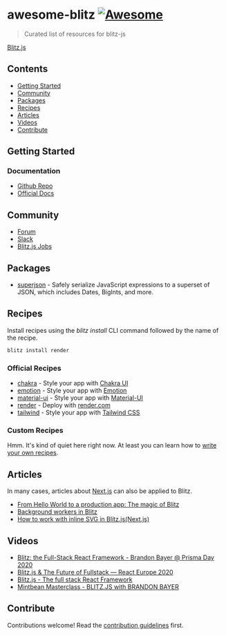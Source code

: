 # awesome-blitz [![Awesome](https://awesome.re/badge.svg)](https://awesome.re)

> Curated list of resources for blitz-js

[Blitz.js](https://blitzjs.com/)

## Contents

- [Getting Started](#getting-started)
- [Community](#community)
- [Packages](#packages)
- [Recipes](#recipes)
- [Articles](#articles)
- [Videos](#videos)
- [Contribute](contributing.md)

## Getting Started

### Documentation

- [Github Repo](https://github.com/blitz-js/blitz)
- [Official Docs](https://blitzjs.com/docs/getting-started)


## Community

- [Forum](https://github.com/blitz-js/blitz/discussions)
- [Slack](https://slack.blitzjs.com/)
- [Blitz.js Jobs](https://blitz-jobs.com/)


## Packages

- [superjson](https://github.com/blitz-js/superjson) - Safely serialize JavaScript expressions to a superset of JSON, which includes Dates, BigInts, and more.

## Recipes

Install recipes using the <var>blitz install</var> CLI command followed by the name of the recipe.

```bash
blitz install render
```

### Official Recipes

- [chakra](https://github.com/blitz-js/blitz/tree/canary/recipes/chakra) - Style your app with [Chakra UI](https://chakra-ui.com/)
- [emotion](https://github.com/blitz-js/blitz/tree/canary/recipes/emotion) - Style your app with [Emotion](https://emotion.sh/docs/introduction)
- [material-ui](https://github.com/blitz-js/blitz/tree/canary/recipes/material-ui) - Style your app with [Material-UI](https://material-ui.com/)
- [render](https://github.com/blitz-js/blitz/tree/canary/recipes/render) - Deploy with [render.com](https://render.com)
- [tailwind](https://github.com/blitz-js/blitz/tree/canary/recipes/tailwind) - Style your app with [Tailwind CSS](https://tailwindcss.com/)

### Custom Recipes

Hmm. It's kind of quiet here right now. At least you can learn how to [write your own recipes](https://blitzjs.com/docs/writing-recipes).

## Articles

In many cases, articles about [Next.js](https://github.com/unicodeveloper/awesome-nextjs#articles) can also be applied to Blitz.

- [From Hello World to a production app: The magic of Blitz](https://kitze.io/posts/launching-fungarzione-with-blitz)
- [Background workers in Blitz](https://medium.com/@johncantrell97/background-workers-in-blitz-31fe5f3b6ce6)
- [How to work with inline SVG in Blitz.js(Next.js)](https://medium.com/@sa.nitawaki/how-to-work-with-inline-svg-in-blitz-js-nextjs-c0b86f8986d4)

## Videos

- [Blitz: the Full-Stack React Framework - Brandon Bayer @ Prisma Day 2020](https://www.youtube.com/watch?time_continue=2&v=fIexr5UZfhU&feature=emb_title)
- [Blitz.js & The Future of Fullstack — React Europe 2020](https://www.youtube.com/watch?v=ZSD5ifGTlag&feature=emb_title)
- [Blitz.js - The full stack React Framework](https://www.youtube.com/watch?v=UsJl7Mn5Y0E&feature=emb_title)
- [Mintbean Masterclass - BLITZ.JS with BRANDON BAYER](https://www.youtube.com/watch?v=3pnJx8GrJ2U)

## Contribute

Contributions welcome! Read the [contribution guidelines](contributing.md) first.
